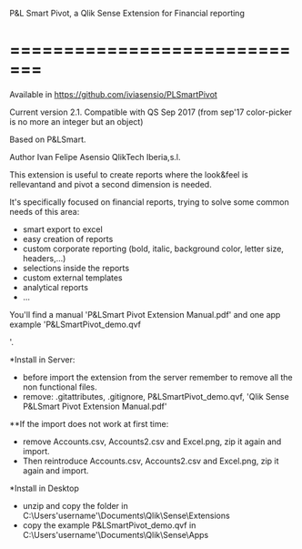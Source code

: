 P&L Smart Pivot, a Qlik Sense Extension for Financial reporting 

=============================
==================================

Available in https://github.com/iviasensio/PLSmartPivot

Current version 2.1. Compatible with QS Sep 2017
(from sep'17 color-picker is no more an integer but an object)

Based on P&LSmart.

Author Ivan Felipe Asensio QlikTech Iberia,s.l.



This extension is useful to create reports where the look&feel is rellevantand and pivot a second dimension is needed.



It's specifically focused on financial reports, trying to solve some common needs of this area:
- smart export to excel
- easy creation of reports
- custom corporate reporting (bold, italic, background color, letter size, headers,...)
- selections inside the reports
- custom external templates
- analytical reports
- ...



You'll find a manual 'P&LSmart Pivot Extension Manual.pdf' and one app example 'P&LSmartPivot_demo.qvf

'.



*Install in Server:
- before import the extension from the server remember to remove all the non functional files.
- remove:
.gitattributes,
.gitignore, P&LSmartPivot_demo.qvf, 'Qlik Sense P&LSmart Pivot Extension Manual.pdf' 


**If the import does not work at first time:
- remove Accounts.csv, Accounts2.csv and Excel.png, zip it again and import.
- Then reintroduce Accounts.csv, Accounts2.csv and Excel.png, zip it again and import.


*Install in Desktop
- unzip and copy the folder in C:\Users\'username'\Documents\Qlik\Sense\Extensions
- copy the example P&LSmartPivot_demo.qvf in C:\Users\'username'\Documents\Qlik\Sense\Apps

